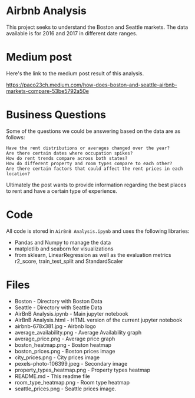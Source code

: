 # Airbnb Analysis

This project seeks to understand the Boston and Seattle markets.  The data available is for 2016 and 2017 in different date ranges.

# Medium post

Here's the link to the medium post result of this analysis.

https://paco23ch.medium.com/how-does-boston-and-seattle-airbnb-markets-compare-53be5792a50e

# Business Questions

Some of the questions we could be answering based on the data are as follows:

    Have the rent distributions or averages changed over the year?
    Are there certain dates where occupation spikes?
    How do rent trends compare across both states?
    How do different property and room types compare to each other?
    Are there certain factors that could affect the rent prices in each location?

Ultimately the post wants to provide information regarding the best places to rent and have a certain type of experience.

# Code

All code is stored in `AirBnB Analysis.ipynb` and uses the following libraries:

- Pandas and Numpy to manage the data
- matplotlib and seaborn for visualizations
- from sklearn, LinearRegression as well as the evaluation metrics r2_score, train_test_split and StandardScaler

# Files

- Boston - Directory with Boston Data
- Seattle - Directory with Seattle Data
- AirBnB Analysis.ipynb - Main jupyter notebook
- AirBnB Analysis.html - HTML version of the current jupyter notebook
- airbnb-678x381.jpg - Airbnb logo
- average_availability.png - Average Availability graph
- average_price.png - Average price graph
- boston_heatmap.png - Boston heatmap
- boston_prices.png - Boston prices image
- city_prices.png - City prices image
- pexels-photo-106399.jpeg - Secondary image
- property_types_heatmap.png - Property types heatmap
- README.md - This readme file
- room_type_heatmap.png - Room type heatmap
- seattle_prices.png - Seattle prices image.

